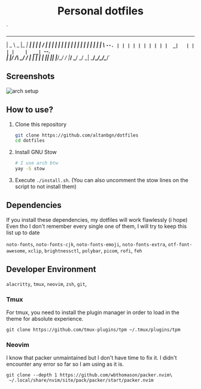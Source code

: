 <h1 align="center">Personal dotfiles</h1>

`
______ _____ ___________ _____ _      _____ _____
|  _  \  _  |_   _|  ___|_   _| |    |  ___/  ___|
| | | | | | | | | | |_    | | | |    | |__ \ `--.
| | | | | | | | | |  _|   | | | |    |  __| `--. \
| |/ /\ \_/ / | | | |    _| |_| |____| |___/\__/ /
|___/  \___/  \_/ \_|    \___/\_____/\____/\____/`

## Screenshots

![arch setup](https://i.imgur.com/sXuSDVO.png)

## How to use?

1. Clone this repository

    ```bash
    git clone https://github.com/altanbgn/dotfiles
    cd dotfiles
    ```

2. Install GNU Stow

    ```bash
    # I use arch btw
    yay -S stow
    ```

3. Execute `./install.sh`. (You can also uncomment the stow lines on the script to not install them)

## Dependencies

If you install these dependencies, my dotfiles will work flawlessly (i hope)
Even tho I don't remember every single one of them, I will try to keep this list up to date

`noto-fonts`, `noto-fonts-cjk`, `noto-fonts-emoji`, `noto-fonts-extra`,
`otf-font-awesome`, `xclip`, `brightnessctl`, `polybar`, `picom`, `rofi`,
`feh`

## Developer Environment

`alacritty`, `tmux`, `neovim`, `zsh`, `git`,

### Tmux

For tmux, you need to install the plugin manager in order to load in the theme for absolute experience.

```
git clone https://github.com/tmux-plugins/tpm ~/.tmux/plugins/tpm
```

### Neovim

I know that packer unmaintained but I don't have time to fix it.
I didn't encounter any error so far so I am using as it is.

```
git clone --depth 1 https://github.com/wbthomason/packer.nvim\
 ~/.local/share/nvim/site/pack/packer/start/packer.nvim
```
